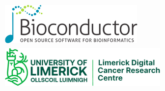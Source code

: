 
![](contents/logo/bioconductor_logo_cmyk.png "Bioconductor")

![](contents/logo/LDCRC_Logo_fixed.jpg "Limerick Digital Cancer Research Center")
